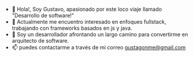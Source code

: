- 👋 Hola!, Soy Gustavo, apasionado por este loco viaje llamado "Desarrollo de software!"
- 👀 Actualmente me encuentro interesado en enfoques fullstack, trabajando con frameworks basados en js y java. 
- 🌱 Soy un desarrollador afrontando un largo camino para convertirme en arquitecto de software.
- 📫 puedes contactarme a través de mi correo gustagonme@gmail.com

<!---
gustagonme/gustagonme is a ✨ special ✨ repository because its `README.md` (this file) appears on your GitHub profile.
You can click the Preview link to take a look at your changes.
--->
